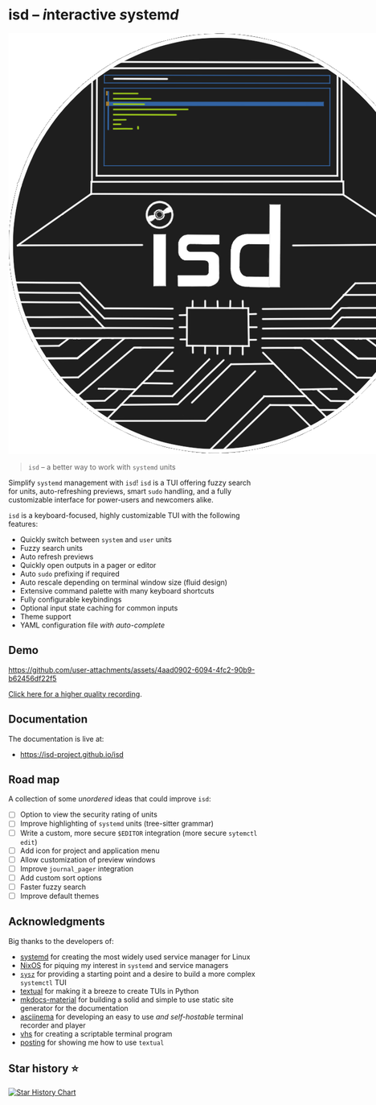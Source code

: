 # isd – *i*nteractive *s*ystem*d*

<center>
    <img src="./assets/isd.png" alt="isd logo" style="max-width: 50vh;">
</center>

<!-- --8<-- [start:tagline] -->
> `isd` – a better way to work with `systemd` units

Simplify `systemd` management with `isd`!
`isd` is a TUI offering fuzzy search for units, auto-refreshing previews,
smart `sudo` handling, and a fully customizable interface
for power-users and newcomers alike.
<!-- --8<-- [end:tagline] -->

<!-- --8<-- [start:features] -->
`isd` is a keyboard-focused, highly customizable TUI with the following features:

- Quickly switch between `system` and `user` units
- Fuzzy search units
- Auto refresh previews
- Quickly open outputs in a pager or editor
- Auto `sudo` prefixing if required
- Auto rescale depending on terminal window size (fluid design)
- Extensive command palette with many keyboard shortcuts
- Fully configurable keybindings
- Optional input state caching for common inputs
- Theme support
- YAML configuration file _with auto-complete_
<!-- --8<-- [end:features] -->

## Demo

https://github.com/user-attachments/assets/4aad0902-6094-4fc2-90b9-b62456df22f5

[Click here for a higher quality recording](https://isd-project.github.io/isd/#working-with-isd).

## Documentation

The documentation is live at:

- <https://isd-project.github.io/isd>

## Road map

<!-- --8<-- [start:roadmap] -->
A collection of some _unordered_ ideas that could improve `isd`:

- [ ] Option to view the security rating of units
- [ ] Improve highlighting of `systemd` units (tree-sitter grammar)
- [ ] Write a custom, more secure `$EDITOR` integration (more secure `sytemctl edit`)
- [ ] Add icon for project and application menu
- [ ] Allow customization of preview windows
- [ ] Improve `journal_pager` integration
- [ ] Add custom sort options
- [ ] Faster fuzzy search
- [ ] Improve default themes
<!-- --8<-- [end:roadmap] -->


## Acknowledgments

<!-- --8<-- [start:acknowledgments] -->
Big thanks to the developers of:

- [systemd](https://systemd.io/) for creating the most widely used service manager for Linux
- [NixOS](https://nixos.org/) for piquing my interest in `systemd` and service managers
- [`sysz`](https://github.com/joehillen/sysz) for providing a starting point and a desire to build a more complex `systemctl` TUI
- [textual](https://textual.textualize.io/) for making it a breeze to create TUIs in Python
- [mkdocs-material](https://squidfunk.github.io/mkdocs-material/) for building a solid and simple to use static site generator for the documentation
- [asciinema](https://docs.asciinema.org/) for developing an easy to use _and self-hostable_ terminal recorder and player
- [vhs](https://github.com/charmbracelet/vhs) for creating a scriptable terminal program
- [posting](https://github.com/darrenburns/posting) for showing me how to use `textual`
<!-- --8<-- [end:acknowledgments] -->



## Star history ⭐
[![Star History Chart](https://api.star-history.com/svg?repos=isd-project/isd&type=Date)](https://star-history.com/#isd-project/isd&Date)
